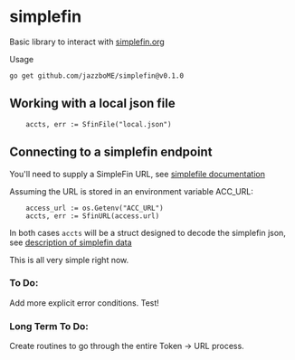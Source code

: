 # simplefin

Basic library to interact with [simplefin.org](https://www.simplefin.org/)

Usage

`go get github.com/jazzboME/simplefin@v0.1.0`

## Working with a local json file
```
	accts, err := SfinFile("local.json")

```

## Connecting to a simplefin endpoint

You'll need to supply a SimpleFin URL, see [simplefile documentation](https://www.simplefin.org/protocol.html#claim-the-access-url)

Assuming the URL is stored in an environment variable ACC_URL:

```
	access_url := os.Getenv("ACC_URL")
	accts, err := SfinURL(access.url)
```

In both cases `accts` will be a struct designed to decode the simplefin json, see [description of simplefin data](https://www.simplefin.org/protocol.html#data)

This is all very simple right now. 

### To Do:
  Add more explicit error conditions.
  Test!

### Long Term To Do:
  Create routines to go through the entire Token -> URL process.  
